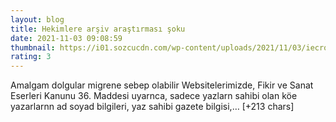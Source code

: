 ```yaml
--- 
layout: blog
title: Hekimlere arşiv araştırması şoku
date: 2021-11-03 09:08:59
thumbnail: https://i01.sozcucdn.com/wp-content/uploads/2021/11/03/iecrop/muzeyyen-sevkin-sozcu_16_9_1592982382-880x495-1_16_9_1635930535-670x371.jpg
rating: 3
---
```

Amalgam dolgular migrene sebep olabilir
Websitelerimizde, Fikir ve Sanat Eserleri Kanunu 36. Maddesi uyarnca, sadece yazlarn sahibi olan köe yazarlarnn ad soyad bilgileri, yaz sahibi gazete bilgisi,… [+213 chars]